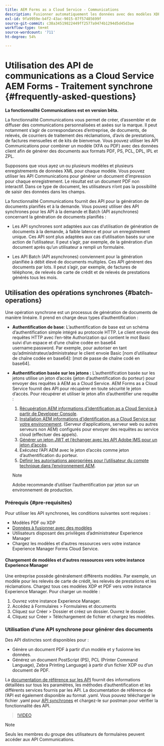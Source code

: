 ```yaml
---
title: AEM Forms as a Cloud Service - Communications
description: Fusionner automatiquement les données avec des modèles XDP et PDF ou générer une sortie aux formats PCL, ZPL et PostScript
exl-id: 9fa9959e-b4f2-43ac-9015-07f57485699f
source-git-commit: c38a34519822449ff2577a9474b1294d5d45d3ae
workflow-type: tm+mt
source-wordcount: '711'
ht-degree: 54%

---
```



# Utilisation des API de communications as a Cloud Service AEM Forms - Traitement synchrone {#frequently-asked-questions}

**La fonctionnalité Communications est en version bêta.**

La fonctionnalité Communications vous permet de créer, d’assembler et de diffuser des communications personnalisées et axées sur la marque. Il peut notamment s’agir de correspondances d’entreprise, de documents, de relevés, de courriers de traitement des réclamations, d’avis de prestations, de factures mensuelles et de kits de bienvenue. Vous pouvez utiliser les API Communications pour combiner un modèle (XFA ou PDF) avec des données client afin de générer des documents aux formats PDF, PS, PCL, DPL, IPL et ZPL.

Supposons que vous ayez un ou plusieurs modèles et plusieurs enregistrements de données XML pour chaque modèle. Vous pouvez utiliser les API Communications pour générer un document d’impression pour chaque enregistrement. <!-- You can also combine the records into a single document. --> Le résultat est un document PDF non interactif. Dans ce type de document, les utilisateurs n’ont pas la possibilité de saisir des données dans les champs.


La fonctionnalité Communications fournit des API pour la génération de documents planifiés et à la demande. Vous pouvez utiliser des API synchrones pour les API à la demande et Batch (API asynchrones) concernant la génération de documents planifiés :

* Les API synchrones sont adaptées aux cas d’utilisation de génération de documents à la demande, à faible latence et pour un enregistrement unique. Ces API sont plus adaptées aux cas d’utilisation basés sur une action de l’utilisateur. Il peut s’agir, par exemple, de la génération d’un document après qu’un utilisateur a rempli un formulaire.

* Les API Batch (API asynchrones) conviennent pour la génération planifiée à débit élevé de documents multiples. Ces API génèrent des documents par lots. Il peut s’agir, par exemple, de factures de téléphone, de relevés de carte de crédit et de relevés de prestations générés tous les mois.

## Utilisation des opérations synchrones {#batch-operations}

Une opération synchrone est un processus de génération de documents de manière linéaire. Il prend en charge deux types d’authentification :

* **Authentification de base**: L’authentification de base est un schéma d’authentification simple intégré au protocole HTTP. Le client envoie des requêtes HTTP avec l’en-tête Authorization qui contient le mot Basic suivi d’un espace et d’une chaîne codée en base64 username:password. Par exemple, pour autoriser en tant qu’administrateur/administrateur le client envoie Basic [nom d’utilisateur de chaîne codée en base64]: [mot de passe de chaîne codé en base64].

* **Authentification basée sur les jetons :** L’authentification basée sur les jetons utilise un jeton d’accès (jeton d’authentification du porteur) pour envoyer des requêtes à AEM as a Cloud Service. AEM Forms as a Cloud Service fournit des API pour récupérer en toute sécurité le jeton d’accès. Pour récupérer et utiliser le jeton afin d’authentifier une requête :

   1. [Récupération AEM informations d’identification as a Cloud Service à partir de Developer Console](https://experienceleague.adobe.com/docs/experience-manager-learn/getting-started-with-aem-headless/authentication/service-credentials.html).
   1. [Installation AEM informations d’identification as a Cloud Service sur votre environnement](https://experienceleague.adobe.com/docs/experience-manager-learn/getting-started-with-aem-headless/authentication/service-credentials.html). (Serveur d’applications, serveur web ou autres serveurs non AEM) configurés pour envoyer des requêtes au service cloud (effectuer des appels).
   1. [Générer un jeton JWT et l’échanger avec les API Adobe IMS pour un jeton d’accès](https://experienceleague.adobe.com/docs/experience-manager-learn/getting-started-with-aem-headless/authentication/service-credentials.html).
   1. Exécutez l’API AEM avec le jeton d’accès comme jeton d’authentification du porteur.
   1. [Définir les autorisations appropriées pour l’utilisateur du compte technique dans l’environnement AEM](https://experienceleague.adobe.com/docs/experience-manager-learn/getting-started-with-aem-headless/authentication/service-credentials.html?lang=en#configure-access-in-aem).

   >[!NOTE]
   >
   >Adobe recommande d’utiliser l’authentification par jeton sur un environnement de production.

### Prérequis {#pre-requisites}

Pour utiliser les API synchrones, les conditions suivantes sont requises :

* Modèles PDF ou XDP
* [Données à fusionner avec des modèles](#form-data)
* Utilisateurs disposant des privilèges d’administrateur Experience Manager
* Chargez les modèles et d’autres ressources vers votre instance Experience Manager Forms Cloud Service.

#### Chargement de modèles et d’autres ressources vers votre instance Experience Manager

Une entreprise possède généralement différents modèles. Par exemple, un modèle pour les relevés de carte de crédit, les relevés de prestations et les réclamations. Chargez tous ces modèles XDP et PDF vers votre instance Experience Manager. Pour charger un modèle :

1. Ouvrez votre instance Experience Manager.
1. Accédez à Formulaires > Formulaires et documents
1. Cliquez sur Créer > Dossier et créez un dossier. Ouvrez le dossier.
1. Cliquez sur Créer > Téléchargement de fichier et chargez les modèles.

### Utilisation d’une API synchrone pour générer des documents

Des API distinctes sont disponibles pour :

* Génère un document PDF à partir d’un modèle et y fusionne les données.
* Générez un document PostScript (PS), PCL (Printer Command Language), Zebra Printing Language) à partir d’un fichier XDP ou d’un document de PDF.

La [documentation de référence sur les API](https://www.adobe.io/experience-manager-forms-cloud-service-developer-reference/api/sync/#tag/Communications-Services) fournit des informations détaillées sur tous les paramètres, les méthodes d’authentification et les différents services fournis par les API. La documentation de référence de l’API est également disponible au format .yaml. Vous pouvez télécharger le fichier .yaml pour [API synchrones](assets/sync.yaml) et chargez-le sur postman pour vérifier la fonctionnalité des API.

>[!VIDEO](https://video.tv.adobe.com/v/335771)

>[!NOTE]
>
>Seuls les membres du groupe des utilisateurs de formulaires peuvent accéder aux API Communications.

